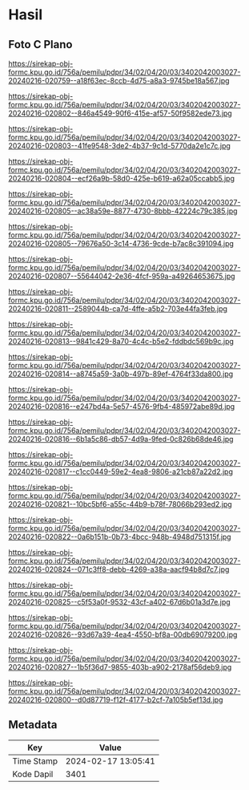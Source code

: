 # Hasil

## Foto C Plano

https://sirekap-obj-formc.kpu.go.id/756a/pemilu/pdpr/34/02/04/20/03/3402042003027-20240216-020759--a18f63ec-8ccb-4d75-a8a3-9745be18a567.jpg

https://sirekap-obj-formc.kpu.go.id/756a/pemilu/pdpr/34/02/04/20/03/3402042003027-20240216-020802--846a4549-90f6-415e-af57-50f9582ede73.jpg

https://sirekap-obj-formc.kpu.go.id/756a/pemilu/pdpr/34/02/04/20/03/3402042003027-20240216-020803--41fe9548-3de2-4b37-9c1d-5770da2e1c7c.jpg

https://sirekap-obj-formc.kpu.go.id/756a/pemilu/pdpr/34/02/04/20/03/3402042003027-20240216-020804--ecf26a9b-58d0-425e-b619-a62a05ccabb5.jpg

https://sirekap-obj-formc.kpu.go.id/756a/pemilu/pdpr/34/02/04/20/03/3402042003027-20240216-020805--ac38a59e-8877-4730-8bbb-42224c79c385.jpg

https://sirekap-obj-formc.kpu.go.id/756a/pemilu/pdpr/34/02/04/20/03/3402042003027-20240216-020805--79676a50-3c14-4736-9cde-b7ac8c391094.jpg

https://sirekap-obj-formc.kpu.go.id/756a/pemilu/pdpr/34/02/04/20/03/3402042003027-20240216-020807--55644042-2e36-4fcf-959a-a49264653675.jpg

https://sirekap-obj-formc.kpu.go.id/756a/pemilu/pdpr/34/02/04/20/03/3402042003027-20240216-020811--2589044b-ca7d-4ffe-a5b2-703e44fa3feb.jpg

https://sirekap-obj-formc.kpu.go.id/756a/pemilu/pdpr/34/02/04/20/03/3402042003027-20240216-020813--9841c429-8a70-4c4c-b5e2-fddbdc569b9c.jpg

https://sirekap-obj-formc.kpu.go.id/756a/pemilu/pdpr/34/02/04/20/03/3402042003027-20240216-020814--a8745a59-3a0b-497b-89ef-4764f33da800.jpg

https://sirekap-obj-formc.kpu.go.id/756a/pemilu/pdpr/34/02/04/20/03/3402042003027-20240216-020816--e247bd4a-5e57-4576-9fb4-485972abe89d.jpg

https://sirekap-obj-formc.kpu.go.id/756a/pemilu/pdpr/34/02/04/20/03/3402042003027-20240216-020816--6b1a5c86-db57-4d9a-9fed-0c826b68de46.jpg

https://sirekap-obj-formc.kpu.go.id/756a/pemilu/pdpr/34/02/04/20/03/3402042003027-20240216-020817--c1cc0449-59e2-4ea8-9806-a21cb87a22d2.jpg

https://sirekap-obj-formc.kpu.go.id/756a/pemilu/pdpr/34/02/04/20/03/3402042003027-20240216-020821--10bc5bf6-a55c-44b9-b78f-78066b293ed2.jpg

https://sirekap-obj-formc.kpu.go.id/756a/pemilu/pdpr/34/02/04/20/03/3402042003027-20240216-020822--0a6b151b-0b73-4bcc-948b-4948d751315f.jpg

https://sirekap-obj-formc.kpu.go.id/756a/pemilu/pdpr/34/02/04/20/03/3402042003027-20240216-020824--071c3ff8-debb-4269-a38a-aacf94b8d7c7.jpg

https://sirekap-obj-formc.kpu.go.id/756a/pemilu/pdpr/34/02/04/20/03/3402042003027-20240216-020825--c5f53a0f-9532-43cf-a402-67d6b01a3d7e.jpg

https://sirekap-obj-formc.kpu.go.id/756a/pemilu/pdpr/34/02/04/20/03/3402042003027-20240216-020826--93d67a39-4ea4-4550-bf8a-00db69079200.jpg

https://sirekap-obj-formc.kpu.go.id/756a/pemilu/pdpr/34/02/04/20/03/3402042003027-20240216-020827--1b5f36d7-9855-403b-a902-2178af56deb9.jpg

https://sirekap-obj-formc.kpu.go.id/756a/pemilu/pdpr/34/02/04/20/03/3402042003027-20240216-020800--d0d87719-f12f-4177-b2cf-7a105b5ef13d.jpg


## Metadata

| Key        | Value               |
| ---------- | ------------------- |
| Time Stamp | 2024-02-17 13:05:41 |
| Kode Dapil | 3401                |



